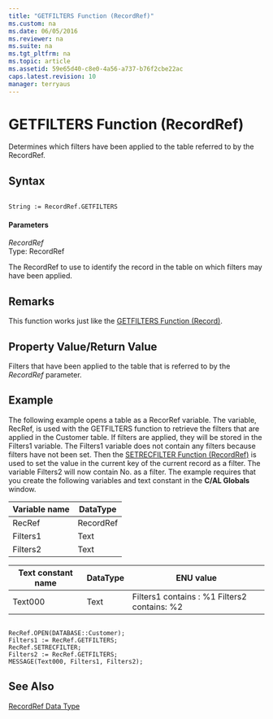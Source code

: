 ```yaml
---
title: "GETFILTERS Function (RecordRef)"
ms.custom: na
ms.date: 06/05/2016
ms.reviewer: na
ms.suite: na
ms.tgt_pltfrm: na
ms.topic: article
ms.assetid: 59e65d40-c8e0-4a56-a737-b76f2cbe22ac
caps.latest.revision: 10
manager: terryaus
---
```

# GETFILTERS Function (RecordRef)
Determines which filters have been applied to the table referred to by the RecordRef.  
  
## Syntax  
  
```  
  
String := RecordRef.GETFILTERS  
```  
  
#### Parameters  
 *RecordRef*  
 Type: RecordRef  
  
 The RecordRef to use to identify the record in the table on which filters may have been applied.  
  
## Remarks  
 This function works just like the [GETFILTERS Function \(Record\)](../dynamics-nav/GETFILTERS-Function--Record-.md).  
  
## Property Value\/Return Value  
 Filters that have been applied to the table that is referred to by the *RecordRef* parameter.  
  
## Example  
 The following example opens a table as a RecorRef variable. The variable, RecRef, is used with the GETFILTERS function to retrieve the filters that are applied in the Customer table. If filters are applied, they will be stored in the Filters1 variable. The Filters1 variable does not contain any filters because filters have not been set. Then the [SETRECFILTER Function \(RecordRef\)](../dynamics-nav/SETRECFILTER-Function--RecordRef-.md) is used to set the value in the current key of the current record as a filter. The variable Filters2 will now contain No. as a filter. The example requires that you create the following variables and text constant in the **C\/AL Globals** window.  
  
|Variable name|DataType|  
|-------------------|--------------|  
|RecRef|RecordRef|  
|Filters1|Text|  
|Filters2|Text|  
  
|Text constant name|DataType|ENU value|  
|------------------------|--------------|---------------|  
|Text000|Text|Filters1 contains : %1  Filters2 contains: %2|  
  
```  
  
RecRef.OPEN(DATABASE::Customer);  
Filters1 := RecRef.GETFILTERS;  
RecRef.SETRECFILTER;  
Filters2 := RecRef.GETFILTERS;  
MESSAGE(Text000, Filters1, Filters2);  
```  
  
## See Also  
 [RecordRef Data Type](../dynamics-nav/RecordRef-Data-Type.md)